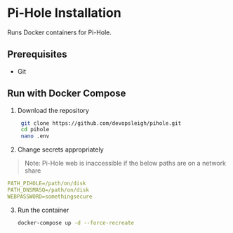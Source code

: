 # Pi-Hole Installation

Runs Docker containers for Pi-Hole.

## Prerequisites

- Git

## Run with Docker Compose

1. Download the repository

   ```sh
    git clone https://github.com/devopsleigh/pihole.git
    cd pihole
    nano .env
    ```

2. Change secrets appropriately

> Note: Pi-Hole web is inaccessible if the below paths are on a network share

   ```yaml
   PATH_PIHOLE=/path/on/disk
   PATH_DNSMASQ=/path/on/disk
   WEBPASSWORD=somethingsecure
   ```

3. Run the container

   ```sh
   docker-compose up -d --force-recreate
   ```
